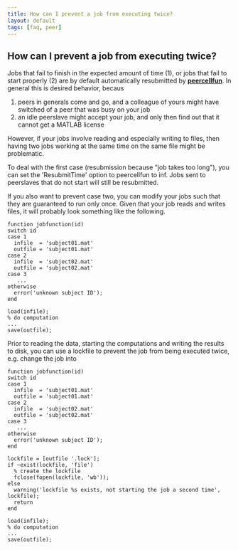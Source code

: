 ```yaml
---
title: How can I prevent a job from executing twice?
layout: default
tags: [faq, peer]
---
```


## How can I prevent a job from executing twice?

Jobs that fail to finish in the expected amount of time (1), or jobs that fail to start properly (2) are by default automatically resubmitted by **[peercellfun](/reference/peercellfun)**. In general this is desired behavior, becaus

 1.  peers in generals come and go, and a colleague of yours might have switched of a peer that was busy on your job
 2.  an idle peerslave might accept your job, and only then find out that it cannot get a MATLAB license

However, if your jobs involve reading and especially writing to files, then having two jobs working at the same time on the same file might be problematic. 

To deal with the first case (resubmission because "job takes too long"), you can set the 'ResubmitTime' option to peercellfun to inf. Jobs sent to peerslaves that do not start will still be resubmitted. 

If you also want to prevent case two, you can modify your jobs such that they are guaranteed to run only once. Given that your job reads and writes files, it will probably look something like the following.

	
	function jobfunction(id)
	switch id
	case 1
	  infile  = 'subject01.mat'
	  outfile = 'subject01.mat'
	case 2
	  infile  = 'subject02.mat'
	  outfile = 'subject02.mat'
	case 3
	   ...
	otherwise
	  error('unknown subject ID');
	end
	
	load(infile);
	% do computation
	... 
	save(outfile);

Prior to reading the data, starting the computations and writing the results to disk, you can use a lockfile to prevent the job from being executed twice, e.g. change the job into

	
	function jobfunction(id)
	switch id
	case 1
	  infile  = 'subject01.mat'
	  outfile = 'subject01.mat'
	case 2
	  infile  = 'subject02.mat'
	  outfile = 'subject02.mat'
	case 3
	   ...
	otherwise
	  error('unknown subject ID');
	end
	
	lockfile = [outfile '.lock'];
	if ~exist(lockfile, 'file')
	  % create the lockfile
	  fclose(fopen(lockfile, 'wb'));
	else
	  warning('lockfile %s exists, not starting the job a second time', lockfile);
	  return
	end
	
	load(infile);
	% do computation
	... 
	save(outfile);

